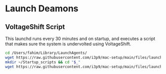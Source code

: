 # Launch Deamons

## VoltageShift Script
This launchd runs every 30 minutes and on startup, and executes a script that makes sure the system is undervolted using VoltageShift.
```bash
cd /Users/fahim/Library/LaunchAgents/
wget https://raw.githubusercontent.com/i3p9/mac-setup/main/files/launchd/VolShift-Script.plist
mkdir ~/Startup_scripts && cd "$_"
wget https://raw.githubusercontent.com/i3p9/mac-setup/main/files/launchd/voltageshift.sh
```